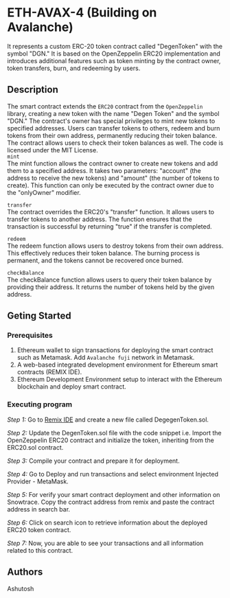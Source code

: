 # ETH-AVAX-4 (Building on Avalanche)

It represents a custom ERC-20 token contract called "DegenToken" with the symbol "DGN." It is based on the OpenZeppelin ERC20 implementation and introduces additional features such as token minting by the contract owner, token transfers, burn, and redeeming by users.
## Description
The smart contract extends the `ERC20` contract from the `OpenZeppelin` library, creating a new token with the name "Degen Token" and the symbol "DGN." The contract's owner has special privileges to mint new tokens to specified addresses. Users can transfer tokens to others, redeem and burn tokens from their own address, permanently reducing their token balance. The contract allows users to check their token balances as well. The code is licensed under the MIT License.     
`mint`        
The mint function allows the contract owner to create new tokens and add them to a specified address. It takes two parameters: "account" (the address to receive the new tokens) and "amount" (the number of tokens to create). This function can only be executed by the contract owner due to the "onlyOwner" modifier.     

`transfer`     
The contract overrides the ERC20's "transfer" function. It allows users to transfer tokens to another address. The function ensures that the transaction is successful by returning "true" if the transfer is completed.     

`redeem`        
The redeem function allows users to destroy tokens from their own address. This effectively reduces their token balance. The burning process is permanent, and the tokens cannot be recovered once burned.        

`checkBalance`    
The checkBalance function allows users to query their token balance by providing their address. It returns the number of tokens held by the given address.       

## Geting Started
### Prerequisites
1. Ethereum wallet to sign transactions for deploying the smart contract such as Metamask. Add `Avalanche fuji` network in Metamask.
2. A web-based integrated development environment for Ethereum smart contracts (REMIX IDE). 
3. Ethereum Development Environment setup to interact with the Ethereum blockchain and deploy smart contract.
### Executing program
*Step 1:* Go to [Remix IDE](https://remix.ethereum.org/) and create a new file called DegegenToken.sol.     

*Step 2:* Update the DegenToken.sol file with the code snippet i.e. Import the OpenZeppelin ERC20 contract and initialize the token, inheriting from the ERC20.sol contract.

*Step 3:* Compile your contract and prepare it for deployment.

*Step 4:* Go to Deploy and run transactions and select environment Injected Provider - MetaMask.     

 *Step 5:* For verify your smart contract deployment and other information on Snowtrace. Copy the contract address from remix and paste the contract address in search bar.     

 *Step 6:* Click on search icon to retrieve information about the deployed ERC20 token contract.   

 *Step 7:* Now, you are able to see your transactions and all information related to this contract.
 ## Authors
 Ashutosh
